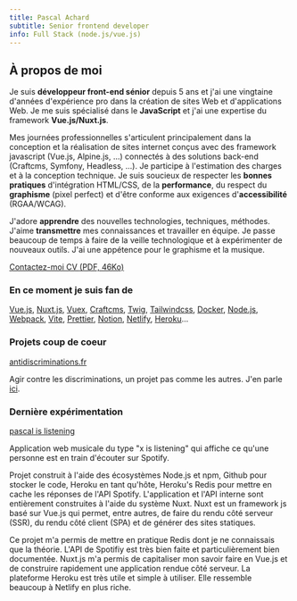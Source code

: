 ```yaml
---
title: Pascal Achard
subtitle: Senior frontend developer
info: Full Stack (node.js/vue.js)
---
```


## À propos de moi
Je suis **développeur front-end sénior** depuis 5 ans et j'ai une vingtaine d'années d'expérience pro dans la création de sites Web et d'applications Web. Je me suis spécialisé dans le **JavaScript** et j'ai une expertise du framework **Vue.js/Nuxt.js**.

Mes journées professionnelles s'articulent principalement dans la conception et la réalisation de sites internet conçus avec des framework javascript (Vue.js, Alpine.js, ...) connectés à des solutions back-end (Craftcms, Symfony, Headless, ...). Je participe à l'estimation des charges et à la conception technique. Je suis soucieux de respecter les **bonnes pratiques** d'intégration HTML/CSS, de la **performance**, du respect du **graphisme** (pixel perfect) et d'être conforme aux exigences d'**accessibilité** (RGAA/WCAG).

J'adore **apprendre** des nouvelles technologies, techniques, méthodes. J'aime **transmettre** mes connaissances et travailler en équipe. Je passe beaucoup de temps à faire de la veille technologique et à expérimenter de nouveaux outils. J'ai une appétence pour le graphisme et la musique.

<p class="mt-6 flex gap-3 md:gap-5 flex-wrap">
    <a
        class="inline-flex items-center"
        href="mailto:pascal.achard@gmail.com"
        >
        <span class="text-2xl"><icon-component class="mr-1" icon="mi-email"></icon-component></span>
        <span class="leading-none mt-1">Contactez-moi</span>
    </a>
    <a
        class="inline-flex items-center"
        href="/CV-Pascal-Achard-2021.pdf"
        target="_blank"
        rel="noopener"
        >
         <span class="text-2xl"><icon-component class="mr-1" icon="mi-document"></icon-component></span>
        <span class="leading-none mt-1">CV <span class="no-underline text-xs">(PDF, 46Ko)</span></span>
    </a>
</p>

### En ce moment je suis fan de
[Vue.js](https://vuejs.org/), [Nuxt.js](https://nuxtjs.org/), [Vuex](https://vuex.vuejs.org/), [Craftcms](https://craftcms.com/), [Twig](https://twig.symfony.com/), [Tailwindcss](https://tailwindcss.com/), [Docker](https://www.docker.com/), [Node.js](https://nodejs.org/), [Webpack](https://webpack.js.org/), [Vite](https://vitejs.dev/), [Prettier](https://prettier.io/), [Notion](https://www.notion.so), [Netlify](https://www.netlify.com/), [Heroku](https://www.heroku.com/)...

### Projets coup de coeur
[antidiscriminations.fr](https://www.antidiscriminations.fr/)

Agir contre les discriminations, un projet pas comme les autres. J'en parle [ici](https://www.linkedin.com/pulse/un-projet-pas-comme-les-autres-pascal-achard/).
### Dernière expérimentation
[pascal is listening](https://pascal-is-listening.herokuapp.com/)

Application web musicale du type "x is listening" qui affiche ce qu'une personne est en train d'écouter sur Spotify.

Projet construit à l'aide des écosystèmes Node.js et npm, Github pour stocker le code, Heroku en tant qu'hôte, Heroku's Redis pour mettre en cache les réponses de l'API Spotify. L'application et l'API interne sont entièrement construites à l'aide du système Nuxt. Nuxt est un framework js basé sur Vue.js qui permet, entre autres, de faire du rendu côté serveur (SSR), du rendu côté client (SPA) et de générer des sites statiques.

Ce projet m'a permis de mettre en pratique Redis dont je ne connaissais que la théorie. L'API de Spotifiy est très bien faite et particulièrement bien documentée. Nuxt.js m'a permis de capitaliser mon savoir faire en Vue.js et de construire rapidement une application rendue côté serveur. La plateforme Heroku est très utile et simple à utiliser. Elle ressemble beaucoup à Netlify en plus riche.
